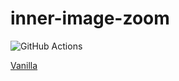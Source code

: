# inner-image-zoom

![GitHub Actions][build-badge]

[Vanilla](https://github.com/laurenashpole/inner-image-zoom/tree/main/packages/vanilla)

[build-badge]: https://github.com/laurenashpole/inner-image-zoom/actions/workflows/release.yml/badge.svg